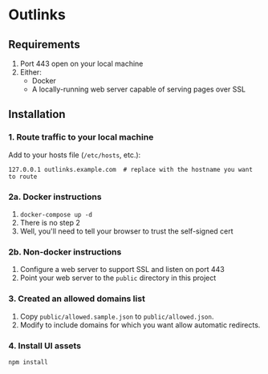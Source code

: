 # Outlinks

## Requirements

1. Port 443 open on your local machine
2. Either:
    * Docker
    * A locally-running web server capable of serving pages over SSL

## Installation

### 1. Route traffic to your local machine

Add to your hosts file (`/etc/hosts`, etc.):

```
127.0.0.1 outlinks.example.com  # replace with the hostname you want to route
```

### 2a. Docker instructions

1. `docker-compose up -d`
2. There is no step 2
3. Well, you'll need to tell your browser to trust the self-signed cert

### 2b. Non-docker instructions

1. Configure a web server to support SSL and listen on port 443
2. Point your web server to the `public` directory in this project

### 3. Created an allowed domains list

1. Copy `public/allowed.sample.json` to `public/allowed.json`.
2. Modify to include domains for which you want allow automatic redirects.

### 4. Install UI assets

```sh
npm install
```
